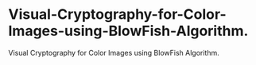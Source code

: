 # Visual-Cryptography-for-Color-Images-using-BlowFish-Algorithm.
Visual Cryptography for Color Images  using BlowFish Algorithm.
